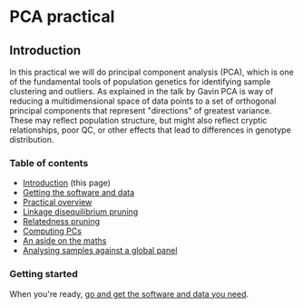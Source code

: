 # PCA practical

## Introduction

In this practical we will do principal component analysis (PCA), which is one of the fundamental tools of population genetics for identifying sample clustering and outliers. As explained in the talk by Gavin PCA is way of reducing a multidimensional space of data points to a set of orthogonal principal components that represent "directions" of greatest variance.  These may reflect population structure, but might also reflect cryptic relationships, poor QC, or other effects that lead to differences in genotype distribution.

### Table of contents

* [Introduction](Introduction.md) (this page)
* [Getting the software and data](getting_setup.md)
* [Practical overview](overview.md)
* [Linkage disequilibrium pruning](ld_pruning.md)
* [Relatedness pruning](relatedness_pruning.md)
* [Computing PCs](computing_PCs.md)
* [An aside on the maths](the_maths.md)
* [Analysing samples against a global panel](global_analysis.md)

### Getting started
When you're ready, [go and get the software and data you need](getting_setup.md).
